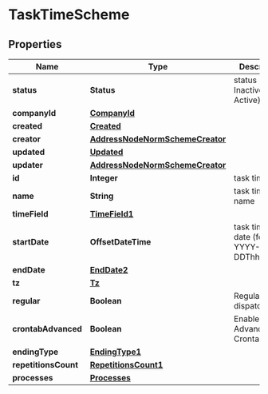 

# TaskTimeScheme


## Properties

| Name | Type | Description | Notes |
|------------ | ------------- | ------------- | -------------|
|**status** | **Status** | status (1 - Inactive, 2 - Active) |  |
|**companyId** | [**CompanyId**](CompanyId.md) |  |  |
|**created** | [**Created**](Created.md) |  |  |
|**creator** | [**AddressNodeNormSchemeCreator**](AddressNodeNormSchemeCreator.md) |  |  |
|**updated** | [**Updated**](Updated.md) |  |  |
|**updater** | [**AddressNodeNormSchemeCreator**](AddressNodeNormSchemeCreator.md) |  |  |
|**id** | **Integer** | task time id |  |
|**name** | **String** | task time name |  |
|**timeField** | [**TimeField1**](TimeField1.md) |  |  |
|**startDate** | **OffsetDateTime** | task time start date (format YYYY-MM-DDThh:mm:ss) |  |
|**endDate** | [**EndDate2**](EndDate2.md) |  |  |
|**tz** | [**Tz**](Tz.md) |  |  |
|**regular** | **Boolean** | Regular dispatch |  |
|**crontabAdvanced** | **Boolean** | Enable Advanced Crontab |  |
|**endingType** | [**EndingType1**](EndingType1.md) |  |  |
|**repetitionsCount** | [**RepetitionsCount1**](RepetitionsCount1.md) |  |  |
|**processes** | [**Processes**](Processes.md) |  |  |



